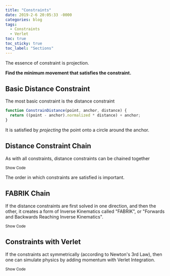 ```yaml
---
title: "Constraints"
date: 2019-2-6 20:05:33 -0000
categories: blog
tags:
  - Constraints
  - Verlet
toc: true
toc_sticky: true
toc_label: "Sections"
---
```

The essence of constraint is projection.

**Find the minimum movement that satisfies the constraint.**

## Basic Distance Constraint

The most basic constraint is the distance constraint

<!-- Add the ability to toggle code blocks... -->
<script type="text/javascript">
  function toggle_visibility(id) {
    var e = document.getElementById(id);
    if(e.style.display == 'block')
       e.style.display = 'none';
    else
      e.style.display = 'block';
  }
</script>
<!-- Load the Paper.js library -->
<script type="text/javascript" src="../../assets/js/paper-full.min.js"></script>
<script type="text/paperscript" canvas="distance1">
// The distance between the mouse and the point:
var length = 50;

//The Black Circle
var circle = new Path.Circle(view.center, length);
circle.strokeWidth = 1;
circle.strokeColor = 'black';

//The Black Ball	
var ball = new Path.Circle(view.center, 5);
ball.strokeWidth = 10;
ball.strokeColor = 'black';

//Records the mouse position
var mousePos = view.center;
function onMouseMove(event) {
	mousePos = event.point;
	
	circle.position = mousePos;

  var toNext = mousePos - ball.position;
	if (toNext.length > length) {
    	toNext.length = length;
    	var offset = (mousePos - ball.position) - toNext;
    	ball.position += offset;
	}
}

//Subscribe to prevent scrolling on iOS
function onMouseDown(event) {}
function onMouseUp(event) {}
</script>
<canvas id="distance1" width="350" height="350"></canvas>
~~~ javascript
function ConstrainDistance(point, anchor, distance) {
  return ((point - anchor).normalized * distance) + anchor;
}
~~~


It is satisfied by _projecting_ the point onto a circle around the anchor.

## Distance Constraint Chain

As with all constraints, distance constraints can be chained together

<script type="text/paperscript" canvas="distance2">
// The number of points in the rope:
var points = 10;
// The distance between the points:
var length = 25;

//The Red Rope (and its previous positions)
var rope = new Path({
	strokeColor: 'red',
	strokeWidth: 5,
	strokeCap: 'round'
});
var start = view.center;
for (var i = 0; i < points; i++) {
	rope.add(start + new Point(i * length, 0));
}

//Records the mouse position
var mousePos = view.center;
function onMouseMove(event) {
	mousePos = event.point;
	
  //Set the first link's position to be at the mouse
	rope.segments[0].point = mousePos;
	for (var i = 0; i < points - 1; i++) {
		var segment = rope.segments[i];
		var nextSegment = rope.segments[i + 1];

		//Pull the segments toward eachother
		var toNext = segment.point - nextSegment.point;
		toNext.length = length;
		var offset = (segment.point - nextSegment.point) - toNext;
		nextSegment.point += offset;
	}
}

//Projects 'currentPoint' to be within 'distance' of 'anchor'
function setDistance(currentPoint, anchor, distance) {
	var toAnchor = currentPoint - anchor;
	toAnchor.length = distance;
	return toAnchor + anchor;
}

function onFrame(event) {
    //Give the rope its buttery smoothness
    rope.smooth({ type: 'continuous' });
}

function onMouseDown(event) {
	rope.fullySelected = true;
}

function onMouseUp(event) {
	rope.fullySelected = false;
}
</script>
<canvas id="distance2" width="350" height="350"></canvas>
<a onclick="toggle_visibility('pseudocode1');"><small>Show Code</small></a>
<section id="pseudocode1" markdown="1" style="display:none;">
~~~ javascript
//Set the first link's position to be at the mouse
rope.segments[0] = mousePos;
for (i = 1; i < segments.length; i++) {
  //Pull the next segment to the previous one
  rope.segments[i] = ConstrainDistance(
    rope.segments[i], rope.segments[i-1], distance
  );
}
~~~
</section>

The order in which constraints are satisfied is important.

## FABRIK Chain

If the distance constraints are first solved in one direction, and then the other, it creates a form of Inverse Kinematics called "FABRIK", or "Forwards and Backwards Reaching Inverse Kinematics".

<script type="text/paperscript" canvas="distance3">
// The number of points in the rope:
var points = 4;
// The distance between the points:
var length = 50;

//The Red Rope (and its previous positions)
var rope = new Path({
	strokeColor: 'red',
	strokeWidth: 5,
	strokeCap: 'round'
});
var start = view.center;
for (var i = 0; i < points; i++) {
	rope.add(start + new Point(i * length, 0));
}

//The Black Ball	
var ball = new Path.Circle(view.center, 5);
ball.strokeWidth = 10;
ball.strokeColor = 'black';

//Records the mouse position
var mousePos = view.center;
function onMouseMove(event) {
	mousePos = event.point;
}

//Projects 'currentPoint' to be within 'distance' of 'anchor'
function setDistance(currentPoint, anchor, distance) {
	var toAnchor = currentPoint - anchor;
	toAnchor.length = distance;
	return toAnchor + anchor;
}

function onFrame(event) {
    //Set the first link's position to be at the mouse
    //And solve from first to last
	rope.segments[0].point = mousePos;
	for (var i = 0; i < points - 1; i++) {
		rope.segments[i + 1].point = 
		    setDistance(rope.segments[i + 1].point, 
		                rope.segments[i].point, length);
	}
	
	//Set the last link's position to be at the anchor
	//And solve from last to first
	rope.segments[points-1].point = ball.position;
	for (var i = points - 1; i > 0; i--) {
		rope.segments[i - 1].point = 
		    setDistance(rope.segments[i - 1].point, 
		                rope.segments[i].point, length);
	}
    
    rope.smooth({ type: 'geometric', factor: 0.1});
}

function onMouseDown(event) {
	rope.fullySelected = true;
}

function onMouseUp(event) {
	rope.fullySelected = false;
}
</script>
<canvas id="distance3" width="350" height="350"></canvas>
<a onclick="toggle_visibility('pseudocode2');"><small>Show Code</small></a>
<section id="pseudocode2" markdown="1" style="display:none;">
~~~ javascript
//Set the first link's position to be at the mouse
rope.segments[0] = mousePos;
for (i = 1; i < segments.length; i++) {
  //Pull the current segment to the previous one
  rope.segments[i] = ConstrainDistance(
    rope.segments[i], rope.segments[i-1], distance
  );
}

//Set the base link's position to be at the ball
rope.segments[segments.length - 1] = ball;
for (i = segments.length - 1; i > 0; i--) {
  //Pull the previous segment to the current one
  rope.segments[i-1] = ConstrainDistance(
    rope.segments[i-1], rope.segments[i], distance
  );
}
~~~
</section>

## Separation Constraint

Distance Constraints can also be used to separate

<script type="text/paperscript" canvas="distance4">
// The distance between the mouse and the point:
var length = 50;
// The number of balls:
var num = 20;

//The Black Circle
var circle = new Path.Circle(view.center, length);
circle.strokeWidth = 1;
circle.strokeColor = 'black';

//The Black Balls
var balls = [];
for(i = 0; i < num; i++){
    balls.push(Path.Circle(view.center + new Point((Math.random() * 100)-50, 
                                                   (Math.random() * 100)-50), 5));
    balls[i].strokeWidth = 10;
    balls[i].strokeColor = 'black';
}

//Records the mouse position
var mousePos = view.center;
function onMouseMove(event) {
	mousePos = event.point;
}

function onFrame(event) {
	circle.position = mousePos;

    //Separate the balls from the mouse
    for(i = 0; i < num; i++){
        var toNext = circle.position - balls[i].position;
	    if (toNext.length < length+10) {
        	toNext.length = length+10;
        	var offset = (circle.position - balls[i].position) - toNext;
        	balls[i].position += offset;
	    }
    }
    
    //Separate the balls from each other
    for(i = 0; i < num; i++){
        for(j = i; j < num; j++){
            var toNext = balls[j].position - balls[i].position;
	        if (toNext.length < 20) {
            	toNext.length = 20;
            	var offset = (balls[j].position - balls[i].position) - toNext;
            	balls[i].position += offset / 2;
            	balls[j].position -= offset / 2;
	        }
        }
    }
}
//Subscribe to prevent scrolling on iOS
function onMouseDown(event) {}
function onMouseUp(event) {}
</script>
<canvas id="distance4" width="350" height="350"></canvas>
<a onclick="toggle_visibility('pseudocode3');"><small>Show Code</small></a>
<section id="pseudocode3" markdown="1" style="display:none;">
~~~ javascript
//Separate the balls from the mouse
float cRadius = mRadius + bRadius;
for(i = 0; i < balls.length; i++){
  //If the mouse is closer than some distance
  if((mousePos-balls[i]).magnitude < cRadius){
    //Push the ball away from the mouse
    balls[i] = ConstrainDistance(balls[i], mousePos, cRadius);
  }
}

//Separate the balls from each other
for(i = 0; i < balls.length; i++){
  for(j = i; j < balls.length; j++){
    //If the balls are closer than 2x their radius
    var curDisplacement = balls[j].position - balls[i].position;
    if (curDisplacement.magnitude < bRadius*2) {
      //Move each ball half of the distance away from the other
      var temp = ConstrainDistance(balls[i], balls[j], bRadius);
      balls[j] = ConstrainDistance(balls[j], balls[i], bRadius);
      balls[i] = temp;
    }
  }
}
~~~
</section>

## Constraints with Verlet

If the constraints act symmetrically (according to Newton's 3rd Law), then one can simulate physics by adding momentum with Verlet Integration.

<script type="text/paperscript" canvas="distance5">
// The distance between the mouse and the point:
var length = 50;
// The number of balls:
var num = 30;

//The Black Circle
var circle = new Path.Circle(view.center, length);
circle.strokeWidth = 0;
circle.strokeColor = 'black';

//The Black Circle
var domain = new Path.Circle(view.center, 152.5);
domain.strokeWidth = 5;
domain.strokeColor = 'black';

//The Black Balls
var balls = [];
var prevBalls = [];
for(i = 0; i < num; i++){
    balls.push(Path.Circle(view.center + new Point((Math.random() * 100)-50, 
                                                   (Math.random() * 100)-50), 5));
    prevBalls.push(new Point(balls[i].position.x, balls[i].position.y));                                           
    balls[i].strokeWidth = 10;
    balls[i].strokeColor = 'black';
}

//Integrates the points forward in time based off their current and previous positions
function verletIntegrate(i) {
	var tempCurPtx = balls[i].position.x;
	var tempCurPty = balls[i].position.y;
	balls[i].position.x += (balls[i].position.x - prevBalls[i].x);
	balls[i].position.y += (balls[i].position.y - prevBalls[i].y);
	prevBalls[i].x = tempCurPtx;
	prevBalls[i].y = tempCurPty;
}

//Records the mouse position
var mousePos = view.center;
function onMouseMove(event) {
	mousePos = event.point;
}

function onFrame(event) {
	circle.position = mousePos;

    for (var i = 0; i < num; i++) {
	  //Verlet Integration
	  verletIntegrate(i);
	  //Add gravity
	  balls[i].position += new Point(0, Math.min(1, event.delta * 30));
	}

    //Separate the balls from the mouse
    for(iter = 0; iter < 5; iter++){
    for(i = 0; i < num; i++){
        var toNext = circle.position - balls[i].position;
	    if (toNext.length < length+10) {
        	toNext.length = length+10;
        	var offset = (circle.position - balls[i].position) - toNext;
        	balls[i].position += offset;
	    }
    }
    
    //Separate the balls from each other
    for(i = 0; i < num; i++){
        for(j = i; j < num; j++){
            var toNext = balls[j].position - balls[i].position;
	        if (toNext.length < 20) {
            	toNext.length = 20;
            	var offset = (balls[j].position - balls[i].position) - toNext;
            	balls[i].position += offset / 2;
            	balls[j].position -= offset / 2;
	        }
        }
    }
    
    //Keep the balls inside the domain
    for(i = 0; i < num; i++){
        var toNext = domain.position - balls[i].position;
	    if (toNext.length > 150-10) {
        	toNext.length = 150-10;
        	var offset = (domain.position - balls[i].position) - toNext;
        	balls[i].position += offset;
	    }
    }
    }
}
//Subscribe to prevent scrolling on iOS
function onMouseDown(event) {}
function onMouseUp(event) {}
</script>
<canvas id="distance5" width="350" height="350"></canvas>
<a onclick="toggle_visibility('pseudocode5');"><small>Show Code</small></a>
<section id="pseudocode5" markdown="1" style="display:none;">
~~~ javascript
for(i = 0; i < balls.length; i++){
  //-*Use Verlet Integration to add inertia*-
  var curPosition = balls[i];
  balls[i] += balls[i] - prevBalls[i];
  prevBalls[i] = curPosition;

  //Exert gravity by translating downwards one pixel each frame
  balls[i] += new Point(0, 1);
}

for(iterations = 0; iterations < 5; iterations++){
  //The previous example's code here!
  //It must be iterated to fully resolve all collisions
}
~~~
</section>

Solving constraints sequentially is called the _Gauss-Seidel Method_. It converges faster, but it is not technically correct.

## Verlet Rope
<script type="text/paperscript" src="../../assets/js/RedRope.js" canvas="redRope"></script>
<canvas id="redRope" width="350" height="350"></canvas>
<a href="https://github.com/zalo/zalo.github.io/blob/master/assets/js/RedRope.js"><small>See Full Source</small></a>

The alternative is to average the contributions from each constraint before applying them.  This is the _Jacobi Method_.  It is more stable, and makes it so the order does not matter.  However, it is "squishier" because it converges more slowly.

## Volume Preserving Soft Body

If one wraps this rope into a circle, and constrains the shape's volume, one can create a volume preserving soft-body

<script type="text/paperscript" src="../../assets/js/VolumeBlob.js" canvas="softBody"></script>
<canvas id="softBody" width="350" height="350"></canvas>
<a href="https://github.com/zalo/zalo.github.io/blob/master/assets/js/VolumeBlob.js"><small>See Full Source</small></a>

The Jacobi Method is useful for keeping phantom forces from appearing in complex systems like this one.

This introduction to Constraints is the first in (hopefully) a series of blog posts exploring the power of simple mathematics.